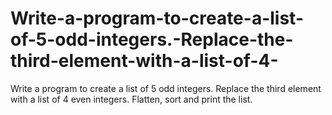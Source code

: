 # Write-a-program-to-create-a-list-of-5-odd-integers.-Replace-the-third-element-with-a-list-of-4-
Write a program to create a list of 5 odd integers. Replace the third element with a list of 4 even integers. Flatten, sort and print the list.
